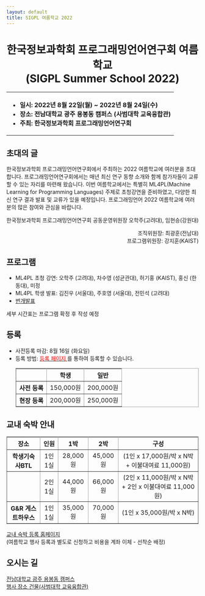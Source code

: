 ```yaml
---
layout: default
title: SIGPL 여름학교 2022
---
```


<h1>
<center>
한국정보과학회 프로그래밍언어연구회 여름학교
<br> (SIGPL Summer School 2022)
</center>
</h1>
<center><table><tbody><tr><th align="left">
<ul>
<li>
    일시: 2022년 8월 22일(월) ~ 2022년 8월 24일(수)
</li><li>
    장소: 전남대학교 광주 용봉동 캠퍼스 (사범대학 교육융합관)
</li><li>
    주최: 한국정보과학회 프로그래밍언어연구회
</li></ul>
</th></tr></tbody></table>
</center>

<h2>초대의 글</h2>

<p>
  한국정보과학회 프로그래밍언어연구회에서 주최하는 2022 여름학교에 여러분을 초대합니다.
  프로그래밍언어연구회에서는 매년 최신 연구 동향 소개와 함께 참가자들이 교류할 수 있는 자리를 마련해 왔습니다.
  이번 여름학교에서는 특별히 ML4PL(Machine Learning for Programming Languages) 주제로 초청강연을 준비하였고, 다양한 최신 연구 결과 발표 및 교류가 있을 예정입니다.
  프로그래밍언어 2022 여름학교에 여러분의 많은 참여와 관심을 바랍니다.
</p>

<p align="right">
한국정보과학회 프로그래밍언어연구회 공동운영위원장 오학주(고려대), 임현승(강원대)
</p>

<p align="right">
조직위원장: 최광훈(전남대)<br>
프로그램위원장: 강지훈(KAIST)
</p>

## 프로그램

- ML4PL 초청 강연: 오학주 (고려대), 차수영 (성균관대), 허기홍 (KAIST), 홍신 (한동대), 미정
- ML4PL 학생 발표: 김진우 (서울대), 주호영 (서울대), 전민석 (고려대)
- <a href="lightening.html">번개발표 </a>

세부 시간표는 프로그램 확정 후 작성 예정

<!-- <ul>
  <table border="0" cellspacing="0">
  <tbody><tr><td bgcolor="#cccccc">
  <table border="0" cellspacing="1pt">
<tbody>

  <tr><th colspan="3" align="left"> 8월 22일 (월요일)  </th></tr>

<tr><td bgcolor="white"> 12:00-13:00 </td><td bgcolor="white">  등록 </td><td bgcolor="white">   </td></tr>
<tr><td bgcolor="white"> 13:00-14:00 </td><td bgcolor="white">  초청강연 #1 </td><td bgcolor="white">   </td></tr>
<tr><td bgcolor="white"> 14:00-14:15 </td><td bgcolor="white">  휴식 </td><td bgcolor="white">   </td></tr>
<tr><td bgcolor="white"> 14:15-15:15 </td><td bgcolor="white">  초청강연 #2 </td><td bgcolor="white">   </td></tr>
<tr><td bgcolor="white"> 15:15-15:30 </td><td bgcolor="white">  휴식 </td><td bgcolor="white">   </td></tr>
<tr><td bgcolor="white"> 15:30-16:18 </td><td bgcolor="white">  번개 발표 (8분 * 6개) </td><td bgcolor="white">   </td></tr>
<tr><td bgcolor="white"> 16:18-16:30 </td><td bgcolor="white">  휴식 </td><td bgcolor="white">   </td></tr>
<tr><td bgcolor="white"> 16:30-17:10 </td><td bgcolor="white">  번개 발표 (8분 * 5개) </td><td bgcolor="white">   </td></tr>
<tr><td bgcolor="white"> 17:10-17:20 </td><td bgcolor="white">  휴식 </td><td bgcolor="white">   </td></tr>
<tr><td bgcolor="white"> 17:20-18:00 </td><td bgcolor="white">  번개 발표 (8분 * 5개) </td><td bgcolor="white">   </td></tr>
<tr><td bgcolor="white"> 18:00-19:30 </td><td bgcolor="white">  저녁 </td><td bgcolor="white">   </td></tr>
<tr><td bgcolor="white"> 19:30-22:00 </td><td bgcolor="white">  포스터 발표 </td><td bgcolor="white">   </td></tr>

  <tr><th colspan="3" align="left"> 8월 23일 (화요일)  </th></tr>

<tr><td bgcolor="white"> 10:00-11:00 </td><td bgcolor="white"> 초청강연 #3 </td><td bgcolor="white">   </td></tr>
<tr><td bgcolor="white"> 11:00-11:15 </td><td bgcolor="white"> 휴식 </td><td bgcolor="white">   </td></tr>
<tr><td bgcolor="white"> 11:15-12:15 </td><td bgcolor="white"> 초청강연 #4 </td><td bgcolor="white">   </td></tr>
<tr><td bgcolor="white"> 12:15-13:15 </td><td bgcolor="white"> 점심 </td><td bgcolor="white">   </td></tr>
<tr><td bgcolor="white"> 13:15-14:15 </td><td bgcolor="white"> 학생 발표 (15분 * 4개) </td><td bgcolor="white">   </td></tr>
<tr><td bgcolor="white"> 14:15-14:30 </td><td bgcolor="white"> 휴식 </td><td bgcolor="white">   </td></tr>
<tr><td bgcolor="white"> 14:30-15:00 </td><td bgcolor="white"> PL 교과과정 주제발표 </td><td bgcolor="white">   </td></tr>
<tr><td bgcolor="white"> 15:00-18:00 </td><td bgcolor="white"> 외부 활동 </td><td bgcolor="white">   </td></tr>
<tr><td bgcolor="white"> 18:00-19:30 </td><td bgcolor="white"> 저녁 </td><td bgcolor="white">   </td></tr>

  <tr><th colspan="3" align="left"> 8월 24일 (수요일)  </th></tr>

<tr><td bgcolor="white"> 10:00-11:00 </td><td bgcolor="white"> 초청강연 #5 </td><td bgcolor="white">   </td></tr>
<tr><td bgcolor="white"> 11:00-11:15 </td><td bgcolor="white"> 휴식 </td><td bgcolor="white">   </td></tr>
<tr><td bgcolor="white"> 11:15-11:30 </td><td bgcolor="white"> PL 교과과정 사례발표 </td><td bgcolor="white">   </td></tr>
<tr><td bgcolor="white"> 11:30-12:00 </td><td bgcolor="white"> PL 교과과정 패널토의 </td><td bgcolor="white">   </td></tr>
<tr><td bgcolor="white"> 12:00-	</td><td bgcolor="white"> 폐회 </td><td bgcolor="white">   </td></tr>

</tbody>
  </table></td></tr></tbody></table>
</ul> -->

## 등록

<ul>
    <li> 사전등록 마감: 8월 16일 (화요일)
  </li><li> 등록 방법: <a href= "http://www.kiise.or.kr/conference/conf/111/" target="_blank"> <font color="red">등록 페이지</font> </a>를 통하여 등록할 수 있습니다.
<table border="1" bordercolor="#a0a0a0" cellspacing="0">
<tbody><tr><th>&nbsp;</th><th>학생</th><th>일반</th></tr>
<tr align="center"><th>사전 등록 </th><td>150,000원</td><td>200,000원</td></tr>
<tr align="center"><th>현장 등록 </th><td>200,000원</td><td>250,000원</td></tr>
</tbody></table>
</li></ul>

## 교내 숙박 안내

<table border="1" bordercolor="#a0a0a0" cellspacing="0">
<tbody><tr><th>장소</th><th>인원</th><th>1박</th><th>2박</th><th>구성</th></tr>
<tr align="center"><th> 학생기숙사BTL </th><td>1인 1실</td><td>28,000원</td><td>45,000원</td><td>(1인 x 17,000원/박 x N박 + 이불대여료 11,000원)		</td></tr>
<tr align="center"><th> &nbsp; </th><td>2인 1실</td><td>44,000원</td><td>66,000원</td><td>(2인 x 11,000원/박 x N박 + 2인 x 이불대여료 11,000원)</td></tr>
<tr align="center"><th> G&R 게스트하우스 </th><td>1인 1실</td><td>35,000원</td><td>70,000원</td><td>(1인 x 35,000원/박 x N박)</td></tr>
</tbody></table>

[교내 숙박 등록 홈페이지](https://forms.gle/fnH1rtMh36BzWdE36)
<br>
(여름학교 행사 등록과 별도로 신청하고 비용을 계좌 이체 - 선착순 배정)

## 오시는 길

[전남대학교 광주 용봉동 캠퍼스](https://www.jnu.ac.kr/MainIntro/CampusInfo/Way)
<br>
[행사 장소 건물(사범대학 교육융합관)](https://naver.me/Gnjm6UjQ)
